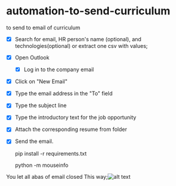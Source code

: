 # automation-to-send-curriculum
to send to email of curriculum

- [x]  Search for email, HR person's name (optional), and technologies(optional) or extract one csv with values;
- [x]  Open Outlook
    - [x]  Log in to the company email
- [x]  Click on "New Email"
- [x]  Type the email address in the "To" field
- [x]  Type the subject line
- [x]  Type the introductory text for the job opportunity
- [x]  Attach the corresponding resume from folder
- [x]  Send the email.

    pip install -r requirements.txt

    python -m mouseinfo


You let all abas of email closed
This way;![alt text](image.png)